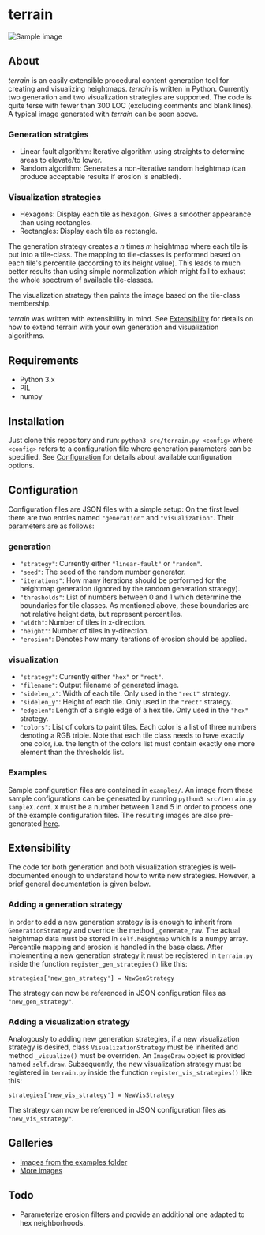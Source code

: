 # terrain

![Sample image](http://nconc.de/terrain/example1_small.png)

## About
_terrain_ is an easily extensible procedural content generation tool for creating and visualizing heightmaps. _terrain_ is written in Python.
Currently two generation and two visualization strategies are supported. The code is quite terse with fewer than 300 LOC (excluding comments and blank lines).
A typical image generated with _terrain_ can be seen above.

### Generation stratgies
* Linear fault algorithm: Iterative algorithm using straights to determine areas to elevate/to lower.
* Random algorithm: Generates a non-iterative random heightmap (can produce acceptable results if erosion is enabled).

### Visualization strategies
* Hexagons: Display each tile as hexagon. Gives a smoother appearance than using rectangles.
* Rectangles: Display each tile as rectangle.

The generation strategy creates a _n_ times _m_ heightmap where each tile is put into a tile-class.
The mapping to tile-classes is performed based on each tile's percentile (according to its height value).
This leads to much better results than using simple normalization which might fail to exhaust the whole spectrum of available tile-classes.

The visualization strategy then paints the image based on the tile-class membership.

_terrain_ was written with extensibility in mind. See [Extensibility](#extensibility) for details on how to extend terrain with your own generation and visualization algorithms.

## Requirements
* Python 3.x
* PIL
* numpy

## Installation
Just clone this repository and run: `python3 src/terrain.py <config>`
where `<config>` refers to a configuration file where generation parameters can be specified. See [Configuration](#configuration) for details
about available configuration options.

## Configuration
Configuration files are JSON files with a simple setup: On the first level there are two entries named `"generation"` and `"visualization"`. Their parameters are as follows:
### generation
* `"strategy"`: Currently either `"linear-fault"` or `"random"`.
* `"seed"`: The seed of the random number generator.
* `"iterations"`: How many iterations should be performed for the heightmap generation (ignored by the random generation strategy).
* `"thresholds"`: List of numbers between 0 and 1 which determine the boundaries for tile classes.
As mentioned above, these boundaries are not relative height data, but represent percentiles.
* `"width"`: Number of tiles in x-direction.
* `"height"`: Number of tiles in  y-direction.
* `"erosion"`: Denotes how many iterations of erosion should be applied.

### visualization
* `"strategy"`: Currently either `"hex"` or `"rect"`.
* `"filename"`: Output filename of generated image.
* `"sidelen_x"`: Width of each tile. Only used in the `"rect"` strategy.
* `"sidelen_y"`: Height of each tile. Only used in the `"rect"` strategy.
* `"edgelen"`: Length of a single edge of a hex tile. Only used in the `"hex"` strategy.
* `"colors"`: List of colors to paint tiles. Each color is a list of three numbers denoting a RGB triple. Note that each tile class needs to have exactly one color,
i.e. the length of the colors list must contain exactly one more element than the thresholds list.

### Examples
Sample configuration files are contained in `examples/`. An image from these sample configurations can
be generated by running `python3 src/terrain.py sampleX.conf`. `X` must be a number between 1 and 5 in order to process one of the example configuration files.
The resulting images are also pre-generated [here](http://nconc.de/terrain/sample_gallery/).


## Extensibility
The code for both generation and both visualization strategies is well-documented enough to understand how to write new strategies. However, a brief
general documentation is given below.

### Adding a generation strategy
In order to add a new generation strategy is is enough to inherit from `GenerationStrategy` and override the method `_generate_raw`.
The actual heightmap data must be stored in `self.heightmap` which is a numpy array. Percentile mapping and erosion is handled in
the base class. After implementing a new generation strategy it must be registered in `terrain.py` inside the function `register_gen_strategies()` like this:

```
strategies['new_gen_strategy'] = NewGenStrategy
```

The strategy can now be referenced in JSON configuration files as `"new_gen_strategy"`.

### Adding a visualization strategy
Analogously to adding new generation strategies, if a new visualization strategy is desired, class `VisualizationStrategy`
must be inherited and method `_visualize()` must be overriden. An `ImageDraw` object is provided named `self.draw`.
Subsequently, the new visualization strategy must be registered in `terrain.py` inside the function `register_vis_strategies()` like this:

```
strategies['new_vis_strategy'] = NewVisStrategy
```

The strategy can now be referenced in JSON configuration files as `"new_vis_strategy"`.

## Galleries
* [Images from the examples folder](http://nconc.de/terrain/sample_gallery/)
* [More images](http://nconc.de/terrain/gallery/)

## Todo
* Parameterize erosion filters and provide an additional one adapted to hex neighborhoods.

